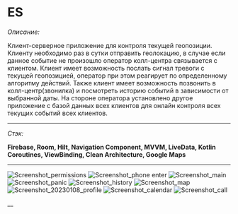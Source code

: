 # ES
_Описание:_

Клиент-серверное приложение для контроля текущей геопозиции. Клиенту необходимо раз в сутки отправить геолокацию, в случае если данное событие не произошло
оператор колл-центра связывается с клиентом. Клиент имеет возможность послать сигнал тревоги с текущей геопозицией, 
оператор при этом реагирует по  определенному алгоритму действий. Также клиент имеет возможность позвонить в колл-центр(звонилка) и посмотреть историю событий в зависимости от выбранной даты. 
На стороне оператора установлено другое приложение с базой данных всех клиентов для онлайн контроля всех текущих событий всех клиентов.

___

_Стэк:_

__Firebase, Room, Hilt, Navigation Component, MVVM, LiveData, Kotlin Coroutines, ViewBinding, Clean Architecture, Google Maps__     
___

![Screenshot_permissions](https://user-images.githubusercontent.com/26350957/211204287-da651abd-cc9f-40e1-8591-85ffda72687e.png)
![Screenshot_phone enter](https://user-images.githubusercontent.com/26350957/211204289-91d111e1-cbc4-4a9a-ba36-5384b09563d3.jpg)
![Screenshot_main](https://user-images.githubusercontent.com/26350957/211204284-052c142f-a8ae-4587-b280-20218d5b7451.jpg)
![Screenshot_panic](https://user-images.githubusercontent.com/26350957/211204286-c8358704-ae2f-4af6-8fba-13f50fd9be5c.jpg)
![Screenshot_history](https://user-images.githubusercontent.com/26350957/211204283-9ed5aee9-a8ae-41fe-b2f3-b03565032d33.png)
![Screenshot_map](https://user-images.githubusercontent.com/26350957/211204285-2e0a22d8-5a4a-4a6d-a82a-a4aa6a7e39be.png)
![Screenshot_20230108_profile](https://user-images.githubusercontent.com/26350957/211204280-b85cf408-4f1c-44b8-b8ab-92441e9bc911.jpg)
![Screenshot_calendar](https://user-images.githubusercontent.com/26350957/211204282-3df304e7-7932-489f-b245-195f949a5bfe.png)
![Screenshot_call](https://user-images.githubusercontent.com/26350957/211204742-81a75240-0edc-4d51-843e-70782d6ce13e.jpg)

__
           
